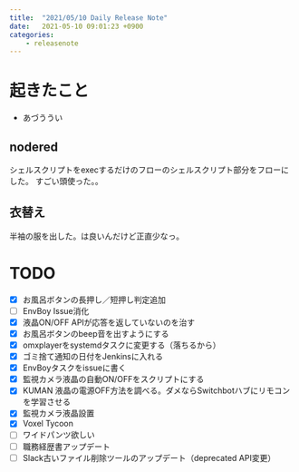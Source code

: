 ```yaml
---
title:  "2021/05/10 Daily Release Note"
date:   2021-05-10 09:01:23 +0900
categories:
    - releasenote
---
```

# 起きたこと

* あづううい

## nodered

シェルスクリプトをexecするだけのフローのシェルスクリプト部分をフローにした。
すごい頭使った。。

## 衣替え

半袖の服を出した。は良いんだけど正直少なっ。

# TODO 

- [x] お風呂ボタンの長押し／短押し判定追加
- [ ] EnvBoy Issue消化
- [x] 液晶ON/OFF APIが応答を返していないのを治す
- [x] お風呂ボタンのbeep音を出すようにする
- [x] omxplayerをsystemdタスクに変更する（落ちるから）
- [x] ゴミ捨て通知の日付をJenkinsに入れる
- [x] EnvBoyタスクをissueに書く
- [x] 監視カメラ液晶の自動ON/OFFをスクリプトにする
- [x] KUMAN 液晶の電源OFF方法を調べる。ダメならSwitchbotハブにリモコンを学習させる
- [x] 監視カメラ液晶設置
- [x] Voxel Tycoon
- [ ] ワイドパンツ欲しい
- [ ] 職務経歴書アップデート
- [ ] Slack古いファイル削除ツールのアップデート（deprecated API変更）